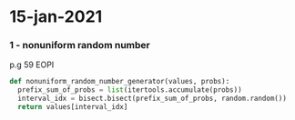 # 15-jan-2021

### 1 - nonuniform random number

p.g 59 EOPI

```python
def nonuniform_random_number_generator(values, probs):
  prefix_sum_of_probs = list(itertools.accumulate(probs))
  interval_idx = bisect.bisect(prefix_sum_of_probs, random.random())
  return values[interval_idx]
```
